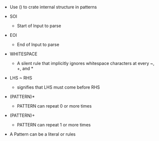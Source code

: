 - Use () to crate internal structure in patterns

- SOI
  - Start of Input to parse

- EOI
  - End of Input to parse

- WHITESPACE
  - A silent rule that implicitly ignores whitespace characters at every ~, +, and *

- LHS ~ RHS
  - signifies that LHS must come before RHS

- (PATTERN)*
  - PATTERN can repeat 0 or more times

- (PATTERN)+
  - PATTERN can repeat 1 or more times

- A Pattern can be a literal or rules